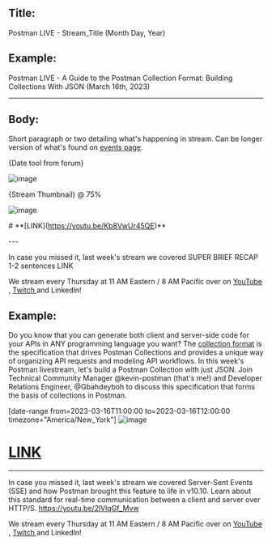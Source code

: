 ## Title: 
Postman LIVE - Stream_Title (Month Day, Year)

## Example:
Postman LIVE - A Guide to the Postman Collection Format: Building Collections With JSON (March 16th, 2023)

--- 

## Body:
Short paragraph or two detailing what's happening in stream. Can be longer version of what's found on [events page](https://www.postman.com/events/).

{Date tool from forum}

![image](https://user-images.githubusercontent.com/40337763/226445132-907b108e-2e2f-491d-a8a7-e59169ab6756.png)

{Stream Thumbnail} @ 75%

![image](https://user-images.githubusercontent.com/40337763/226445327-e74cb31c-bd6a-4f67-b476-7f402ebab6a9.png)


\# \**\[LINK](https://youtu.be/Kb8VwUr45QE)**

\---

In case you missed it, last week's stream we covered SUPER BRIEF RECAP 1-2 sentences
LINK

We stream every Thursday at 11 AM Eastern / 8 AM Pacific over on [YouTube ](https://www.youtube.com/playlist?list=PLM-7VG-sgbtAC0r5zv8UDRczK_LQL67hf), [Twitch ](https://www.twitch.tv/getpostman)and LinkedIn!


## Example:

Do you know that you can generate both client and server-side code for your APIs in ANY programming language you want?
The [collection format](https://blog.postman.com/postman-essentials-exploring-the-collection-format/) is the specification that drives Postman Collections and provides a unique way of organizing API requests and modeling API workflows. 
In this week's Postman livestream, let's build a Postman Collection with just JSON. Join Technical Community Manager @kevin-postman (that's me!) and Developer Relations Engineer, @Gbahdeyboh to discuss this specification that forms the basis of collections in Postman.

[date-range from=2023-03-16T11:00:00 to=2023-03-16T12:00:00 timezone="America/New_York"]
![image](https://user-images.githubusercontent.com/40337763/226445781-0bafd2ff-40c9-4c4a-94e2-aad7c3fe3560.png)

# **[LINK](https://youtu.be/Kb8VwUr45QE)**

---

In case you missed it, last week's stream we covered Server-Sent Events (SSE) and how Postman brought this feature to life in v10.10. Learn about this standard for real-time communication between a client and server over HTTP/S.
https://youtu.be/2lVlqGf_Mvw

We stream every Thursday at 11 AM Eastern / 8 AM Pacific over on [YouTube ](https://www.youtube.com/playlist?list=PLM-7VG-sgbtAC0r5zv8UDRczK_LQL67hf), [Twitch ](https://www.twitch.tv/getpostman)and LinkedIn!
